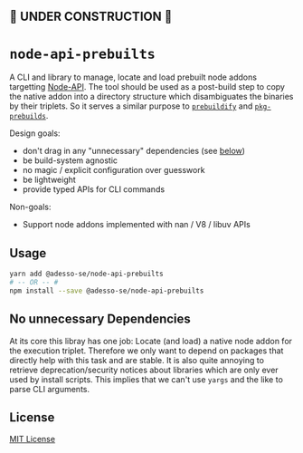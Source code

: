 ## 🚧 **UNDER CONSTRUCTION** 🚧
# `node-api-prebuilts`

A CLI and library to manage, locate and load prebuilt node addons targetting [Node-API].
The tool should be used as a post-build step to copy the native addon into a
directory structure which disambiguates the binaries by their triplets.
So it serves a similar purpose to [`prebuildify`] and [`pkg-prebuilds`].

Design goals:
  * don't drag in any "unnecessary" dependencies (see [below](#no-unnecessary-dependencies))
  * be build-system agnostic
  * no magic / explicit configuration over guesswork
  * be lightweight
  * provide typed APIs for CLI commands

Non-goals:
  * Support node addons implemented with nan / V8 / libuv APIs


## Usage

```sh
yarn add @adesso-se/node-api-prebuilts
# -- OR -- #
npm install --save @adesso-se/node-api-prebuilts
```


## No unnecessary Dependencies
At its core this libray has one job: Locate (and load) a native node addon for
the execution triplet. Therefore we only want to depend on packages that
directly help with this task and are stable. It is also quite annoying to
retrieve deprecation/security notices about libraries which are only ever used
by install scripts. This implies that we can't use `yargs` and the like to parse
CLI arguments.


## License

[MIT License](https://choosealicense.com/licenses/mit/)


[Node-API]: https://nodejs.org/dist/latest-v16.x/docs/api/n-api.html#node-api
[`prebuildify`]: https://www.npmjs.com/package/prebuildify
[`pkg-prebuilds`]: https://www.npmjs.com/package/pkg-prebuilds
